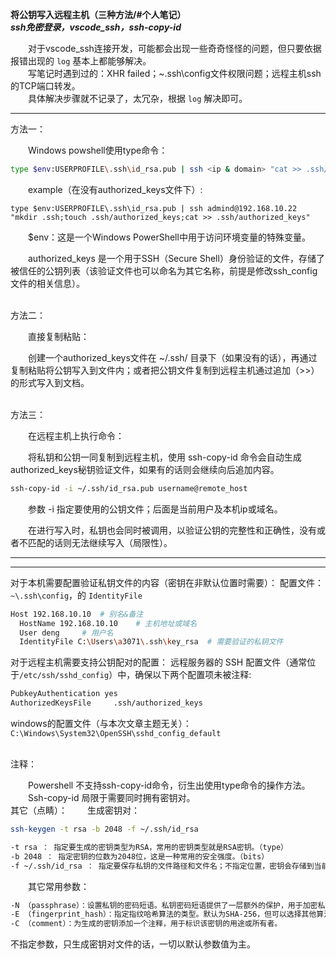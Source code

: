 **将公钥写入远程主机（三种方法/#个人笔记）**<br>
***ssh免密登录，vscode_ssh，ssh-copy-id***

&emsp;&emsp;对于vscode_ssh连接开发，可能都会出现一些奇奇怪怪的问题，但只要依据报错出现的 `log` 基本上都能够解决。<br>
&emsp;&emsp;写笔记时遇到过的：XHR failed；~\.ssh\config文件权限问题；远程主机ssh的TCP端口转发。<br>
&emsp;&emsp;具体解决步骤就不记录了，太冗杂，根据 `log` 解决即可。


***
方法一：

&emsp;&emsp;Windows powshell使用type命令：

```bash
type $env:USERPROFILE\.ssh\id_rsa.pub | ssh <ip & domain> "cat >> .ssh/authorized_keys"
```
&emsp;&emsp;example（在没有authorized_keys文件下）:
```mySQL
type $env:USERPROFILE\.ssh\id_rsa.pub | ssh admind@192.168.10.22 "mkdir .ssh;touch .ssh/authorized_keys;cat >> .ssh/authorized_keys"
```
&emsp;&emsp;$env：这是一个Windows PowerShell中用于访问环境变量的特殊变量。

&emsp;&emsp;authorized_keys 是一个用于SSH（Secure Shell）身份验证的文件，存储了被信任的公钥列表（该验证文件也可以命名为其它名称，前提是修改ssh_config文件的相关信息）。

<br>
方法二：

&emsp;&emsp;直接复制粘贴：

&emsp;&emsp;创建一个authorized_keys文件在 ~/.ssh/ 目录下（如果没有的话），再通过复制粘贴将公钥写入到文件内；或者把公钥文件复制到远程主机通过追加（>>）的形式写入到文档。

<br>
方法三：

&emsp;&emsp;在远程主机上执行命令：

&emsp;&emsp;将私钥和公钥一同复制到远程主机，使用 ssh-copy-id 命令会自动生成authorized_keys秘钥验证文件，如果有的话则会继续向后追加内容。

```bash
ssh-copy-id -i ~/.ssh/id_rsa.pub username@remote_host
```

&emsp;&emsp;参数 -i 指定要使用的公钥文件；后面是当前用户及本机ip或域名。

&emsp;&emsp;在进行写入时，私钥也会同时被调用，以验证公钥的完整性和正确性，没有或者不匹配的话则无法继续写入（局限性）。
***
---
对于本机需要配置验证私钥文件的内容（密钥在非默认位置时需要）：
配置文件： `~\.ssh\config`，的 `IdentityFile`

```bash
Host 192.168.10.10	# 别名&备注
  HostName 192.168.10.10	# 主机地址或域名
  User deng		# 用户名
  IdentityFile C:\Users\a3071\.ssh\key_rsa	# 需要验证的私钥文件
```

对于远程主机需要支持公钥配对的配置：
远程服务器的 SSH 配置文件（通常位于`/etc/ssh/sshd_config`）中，确保以下两个配置项未被注释:
```bash
PubkeyAuthentication yes
AuthorizedKeysFile     .ssh/authorized_keys
```
windows的配置文件（与本次文章主题无关）：`C:\Windows\System32\OpenSSH\sshd_config_default`<br>

<br>
注释：

&emsp;&emsp;Powershell 不支持ssh-copy-id命令，衍生出使用type命令的操作方法。
&emsp;&emsp;Ssh-copy-id 局限于需要同时拥有密钥对。
<br>
其它（点睛）：
&emsp;&emsp;生成密钥对：
```bash
ssh-keygen -t rsa -b 2048 -f ~/.ssh/id_rsa
```

```bash
-t rsa ： 指定要生成的密钥类型为RSA，常用的密钥类型就是RSA密钥。（type）
-b 2048 ： 指定密钥的位数为2048位，这是一种常用的安全强度。（bits）
-f ~/.ssh/id_rsa ： 指定要保存私钥的文件路径和文件名；不指定位置，密钥会存储到当前目录下。（output_keyfile）  
```

&emsp;&emsp;其它常用参数：

```bash
-N （passphrase）：设置私钥的密码短语。私钥密码短语提供了一层额外的保护，用于加密私钥文件
-E （fingerprint_hash）：指定指纹哈希算法的类型。默认为SHA-256，但可以选择其他算法，如SHA-1和MD5。
-C （comment）：为生成的密钥添加一个注释，用于标识该密钥的用途或所有者。
```
不指定参数，只生成密钥对文件的话，一切以默认参数值为主。

